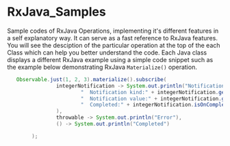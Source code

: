 # RxJava_Samples
Sample codes of RxJava Operations, implementing it's different features in a self explanatory way. It can serve as a fast reference to RxJava features. You will see the desciption of the particular operation at the top of the each Class which can help you better understand the code. Each Java class displays a different RxJava example using a simple code snippet such as the example below demonstrating RxJava `Materialize()` operation. 

```java
   Observable.just(1, 2, 3).materialize().subscribe(
                integerNotification -> System.out.println("Notification:" + integerNotification +
                        "  Notification kind:" + integerNotification.getKind() +
                        "  Notification value:" + integerNotification.getValue() +
                        "  Completed:" + integerNotification.isOnCompleted()
                ),
                throwable -> System.out.println("Error"),
                () -> System.out.println("Completed")

        );
```
